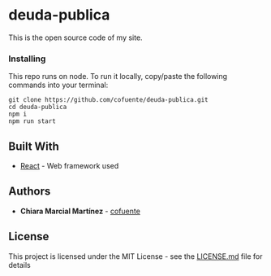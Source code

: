 # deuda-publica

This is the open source code of my site.

### Installing

This repo runs on node. To run it locally, copy/paste the following commands into your terminal:

```
git clone https://github.com/cofuente/deuda-publica.git
cd deuda-publica
npm i
npm run start
```

## Built With

- [React](https://reactjs.org/) - Web framework used

## Authors

- **Chiara Marcial Martínez** - [cofuente](https://github.com/cofuente)

## License

This project is licensed under the MIT License - see the [LICENSE.md](LICENSE.md) file for details
